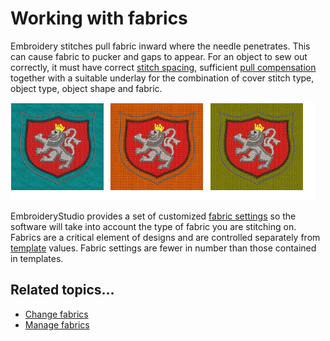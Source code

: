 # Working with fabrics

Embroidery stitches pull fabric inward where the needle penetrates. This can cause fabric to pucker and gaps to appear. For an object to sew out correctly, it must have correct [stitch spacing](../../glossary/glossary), sufficient [pull compensation](../../glossary/glossary) together with a suitable underlay for the combination of cover stitch type, object type, object shape and fabric.

![properties00020.png](assets/properties00020.png)

EmbroideryStudio provides a set of customized [fabric settings](../../glossary/glossary) so the software will take into account the type of fabric you are stitching on. Fabrics are a critical element of designs and are controlled separately from [template](../../glossary/glossary) values. Fabric settings are fewer in number than those contained in templates.

## Related topics...

- [Change fabrics](Change_fabrics)
- [Manage fabrics](Manage_fabrics)
